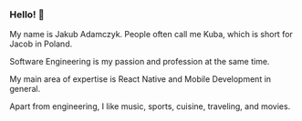<!--
**jkadamczyk/jkadamczyk** is a ✨ _special_ ✨ repository because its `README.md` (this file) appears on your GitHub profile.

Here are some ideas to get you started:

- 🔭 I’m currently working on ...
- 🌱 I’m currently learning ...
- 👯 I’m looking to collaborate on ...
- 🤔 I’m looking for help with ...
- 💬 Ask me about ...
- 📫 How to reach me: ...
- 😄 Pronouns: ...
- ⚡ Fun fact: ...
-->

### Hello! 👋

My name is Jakub Adamczyk. People often call me Kuba, which is short for Jacob in Poland.

Software Engineering is my passion and profession at the same time.

My main area of expertise is React Native and Mobile Development in general.

Apart from engineering, I like music, sports, cuisine, traveling, and movies.
